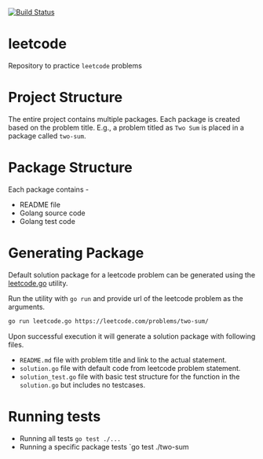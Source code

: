 [![Build Status](https://github.com/harshadnawathe/leetcode/actions/workflows/go-build.yml/badge.svg)](https://github.com/harshadnawathe/leetcode/actions/workflows/go-build.yml)

# leetcode 
Repository to practice `leetcode` problems

# Project Structure
The entire project contains multiple packages. Each package is created based on the problem title. E.g., a problem titled as `Two Sum`
is placed in a package called `two-sum`.

# Package Structure
Each package contains -
+ README file
+ Golang source code
+ Golang test code

# Generating Package
Default solution package for a leetcode problem can be generated using the [leetcode.go](./leetcode.go) utility.

Run the utility with `go run` and provide url of the leetcode problem as the arguments.

```sh
go run leetcode.go https://leetcode.com/problems/two-sum/
```

Upon successful execution it will generate a solution package with following files.
+ `README.md` file with problem title and link to the actual statement.
+ `solution.go` file with default code from leetcode problem statement.
+ `solution_test.go` file with basic test structure for the function in the `solution.go` but includes no testcases. 

# Running tests
+ Running all tests `go test ./...`
+ Running a specific package tests `go test ./two-sum
